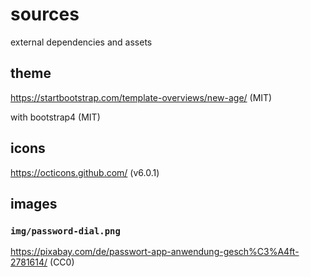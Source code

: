 # sources

external dependencies and assets

## theme

https://startbootstrap.com/template-overviews/new-age/ (MIT)

with bootstrap4 (MIT)


## icons

https://octicons.github.com/ (v6.0.1)


## images

### `img/password-dial.png`

https://pixabay.com/de/passwort-app-anwendung-gesch%C3%A4ft-2781614/ (CC0)
